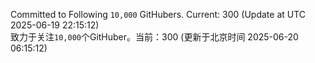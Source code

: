 Committed to Following `10,000` GitHubers. Current: <!-- FOLLOWING_COUNT -->300<!-- FOLLOWING_COUNT --> (Update at UTC <!-- LAST_UPDATED -->2025-06-19 22:15:12<!-- LAST_UPDATED -->)<br>
致力于关注`10,000`个GitHuber。当前：<!-- FOLLOWING_COUNT -->300<!-- FOLLOWING_COUNT --> (更新于北京时间 <!-- LAST_UPDATED_CST -->2025-06-20 06:15:12<!-- LAST_UPDATED_CST -->)
